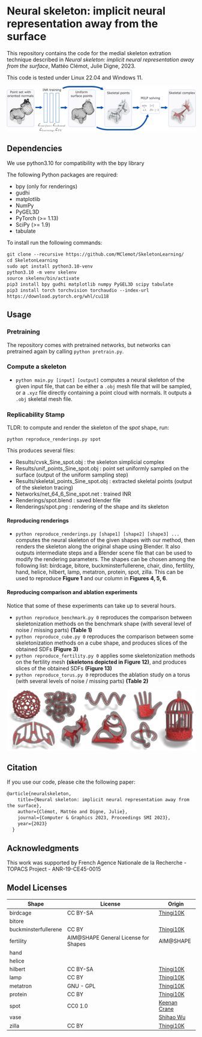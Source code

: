 # Neural skeleton: implicit neural representation away from the surface

This repository contains the code for the medial skeleton extration technique described in *Neural skeleton: implicit neural representation away from the surface*, Mattéo Clémot, Julie Digne, 2023.

This code is tested under Linux 22.04 and Windows 11.

![Graphical abstract](Images/overview_spot.png)

## Dependencies
We use python3.10 for compatibility with the bpy library

The following Python packages are required:
* bpy (only for renderings)
* gudhi
* matplotlib
* NumPy
* PyGEL3D 
* PyTorch (>= 1.13)
* SciPy (>= 1.9)
* tabulate


To install run the following commands:

```
git clone --recursive https://github.com/MClemot/SkeletonLearning/
cd SkeletonLearning
sudo apt install python3.10-venv
python3.10 -m venv skelenv
source skelenv/bin/activate
pip3 install bpy gudhi matplotlib numpy PyGEL3D scipy tabulate
pip3 install torch torchvision torchaudio --index-url https://download.pytorch.org/whl/cu118
```

## Usage

### Pretraining
The repository comes with pretrained networks, but networks can pretrained again by calling `python pretrain.py`.

### Compute a skeleton
* `python main.py [input] [output]` computes a neural skeleton of the given input file, that can be either a `.obj` mesh file that will be sampled, or a `.xyz` file directly containing a point cloud with normals. It outputs a `.obj` skeletal mesh file.

### Replicability Stamp

TLDR: to compute and render the skeleton of the <i>spot</i> shape, run:
```
python reproduce_renderings.py spot
```
This produces several files:
- Results/cvsk_Sine_spot.obj : the skeleton simplicial complex
- Results/unif_points_Sine_spot.obj : point set uniformly sampled on the surface (output of the uniform sampling step)
- Results/skeletal_points_Sine_spot.obj : extracted skeletal points (output of the skeleton tracing)
- Networks/net_64_6_Sine_spot.net : trained INR
- Renderings/spot.blend : saved blender file
- Renderings/spot.png : rendering of the shape and its skeleton

#### Reproducing renderings
* `python reproduce_renderings.py [shape1] [shape2] [shape3] ...` computes the neural skeleton of the given shapes with our method, then renders the skeleton along the original shape using Blender. It also outputs intermediate steps and a Blender scene file that can be used to modify the rendering parameters. The shapes can be chosen among the following list: birdcage, bitore, buckminsterfullerene, chair, dino, fertility, hand, helice, hilbert, lamp, metatron, protein, spot, zilla. This can be used to reproduce **Figure 1** and our column in **Figures 4, 5, 6**.

#### Reproducing comparison and ablation experiments

Notice that some of these experiments can take up to several hours.

* `python reproduce_benchmark.py 0` reproduces the comparison between skeletonization methods on the benchmark shape (with several level of noise / missing parts) **(Table 1)**
* `python reproduce_cube.py 0` reproduces the comparison between some skeletonization methods on a cube shape, and produces slices of the obtained SDFs **(Figure 3)**
* `python reproduce_fertility.py 0` applies some skeletonization methods on the fertility mesh **(skeletons depicted in Figure 12)**, and produces slices of the obtained SDFs **(Figure 13)**
* `python reproduce_torus.py 0` reproduces the ablation study on a torus (with several levels of noise / missing parts) **(Table 2)**

![Graphical teaser](Images/teaser.png)

## Citation
If you use our code, please cite the following paper:
```
@article{neuralskeleton,
    title={Neural skeleton: implicit neural representation away from the surface},
    author={Clémot, Mattéo and Digne, Julie},
    journal={Computer & Graphics 2023, Proceedings SMI 2023},
    year={2023}
  }
```

## Acknowledgments

This work was supported by French Agence Nationale de la Recherche - TOPACS Project - ANR-19-CE45-0015

## Model Licenses

| Shape        | License   | Origin |
|--------------|-----------|------------|
| birdcage				| CC BY-SA | [Thingi10K](https://ten-thousand-models.appspot.com/detail.html?file_id=131971)
| bitore				|       |
| buckminsterfullerene	| CC BY	| [Thingi10K](https://ten-thousand-models.appspot.com/detail.html?file_id=41141)
| fertility				| AIM@SHAPE General License for Shapes | AIM@SHAPE	
| hand					|       |
| helice				|       |
| hilbert				| CC BY-SA | [Thingi10K](https://ten-thousand-models.appspot.com/detail.html?file_id=53754)
| lamp					| CC BY	| [Thingi10K](https://ten-thousand-models.appspot.com/detail.html?file_id=104559)
| metatron				| GNU - GPL	| [Thingi10K](https://ten-thousand-models.appspot.com/detail.html?file_id=54725)
| protein				| CC BY	| [Thingi10K](https://ten-thousand-models.appspot.com/detail.html?file_id=39878)
| spot					| CC0 1.0 |	[Keenan Crane](https://www.cs.cmu.edu/~kmcrane/Projects/ModelRepository/)
| vase                  |       | [Shihao Wu](https://shihaowu.net/)
| zilla					| CC BY	| [Thingi10K](https://ten-thousand-models.appspot.com/detail.html?file_id=214246)
